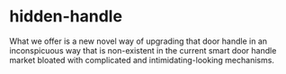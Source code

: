 # hidden-handle
What we offer is a new novel way of upgrading that door handle in an inconspicuous way that is non-existent in the current smart door handle market bloated with complicated and intimidating-looking mechanisms.
